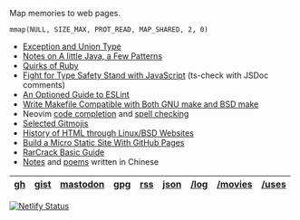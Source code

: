 Map memories to web pages.

    mmap(NULL, SIZE_MAX, PROT_READ, MAP_SHARED, 2, 0)

- [Exception and Union Type](dive-into/exceptions.md)
- [Notes on A little Java, a Few Patterns](java/a-little.md)
- [Quirks of Ruby](dive-into/ruby.md)
- [Fight for Type Safety Stand with JavaScript](dive-into/ts-check.md) (ts-check with JSDoc comments)
- [An Optioned Guide to ESLint](dive-into/eslint.md)
- [Write Makefile Compatible with Both GNU make and BSD make](dive-into/make.md)
- Neovim [code completion](vim/completion.md) and [spell checking](vim/spell.md)
- [Selected Gitmojis](dive-into/gitmoji.md)
- [History of HTML through Linux/BSD Websites](web/html-history.md)
- [Build a Micro Static Site With GitHub Pages](dive-into/gh-pages.md)
- [RarCrack Basic Guide](dive-into/rarcrack.md)
- [Notes](/dapi/README.md) and [poems](poems/README.md) written in Chinese

| [gh] | [gist] | [mastodon] | [gpg] | [rss] | [json] | [/log] | [/movies] | [/uses] |
|------|--------|------------|-------|-------|--------|--------| --------- | ------- |

[gh]: https://github.com/weakish "GitHub"
[Gist]: https://gist.github.com/weakish "GitHub Gist"
[mastodon]: https://social.vivaldi.net/@lib "@lib@vivaldi.net"
[gpg]: https://api.github.com/users/weakish/gpg_keys "2414 AEA0 EA48 5263 9697 F1BA 55F6 EEC2 EA3F 0A87"
[rss]: /rss.xml "Recent Updates in RSS Feed (XML)"
[json]: /feed.json "All Posts in JSON Feed"
[/uses]: uses/README.md "Setups, gear, software"
[/log]: log/README.md "Micro web log"
[/movies]: movies/ "Recently Watched Movies"

[![Netlify Status](https://api.netlify.com/api/v1/badges/2ebbcd01-c006-40c1-92cd-b927220814bc/deploy-status)](https://app.netlify.com/sites/weakish/deploys)
